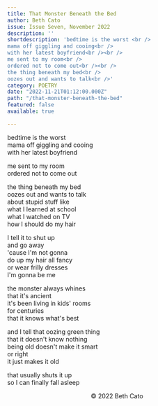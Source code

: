 ```yaml
---
title: That Monster Beneath the Bed
author: Beth Cato
issue: Issue Seven, November 2022
description: ''
shortdescription: 'bedtime is the worst <br />
mama off giggling and cooing<br />
with her latest boyfriend<br /><br />
me sent to my room<br />
ordered not to come out<br /><br />
the thing beneath my bed<br />
oozes out and wants to talk<br />'
category: POETRY
date: "2022-11-21T01:12:00.000Z"
path: "/that-monster-beneath-the-bed"
featured: false
available: true

---
```


bedtime is the worst <br />
mama off giggling and cooing <br />
with her latest boyfriend <br />

me sent to my room <br />
ordered not to come out <br />

the thing beneath my bed <br />
oozes out and wants to talk <br />
about stupid stuff like <br />
what I learned at school <br />
what I watched on TV <br />
how I should do my hair <br />

I tell it to shut up <br />
and go away <br />
'cause I'm not gonna <br />
do up my hair all fancy <br />
or wear frilly dresses <br />
I'm gonna be me <br />

the monster always whines <br />
that it's ancient <br />
it's been living in kids' rooms <br />
for centuries <br />
that it knows what's best <br />

and I tell that oozing green thing <br />
that it doesn't know nothing <br />
being old doesn't make it smart <br />
or right <br />
it just makes it old <br />

that usually shuts it up <br />
so I can finally fall asleep <br />


<p style="text-align: center;">© 2022 Beth Cato</p>